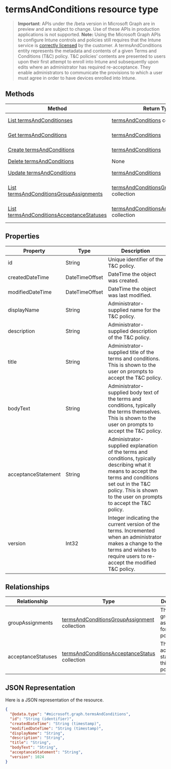 # termsAndConditions resource type
> **Important**: APIs under the /beta version in Microsoft Graph are in preview and are subject to change. Use of these APIs in production applications is not supported.
> **Note:** Using the Microsoft Graph APIs to configure Intune controls and policies still requires that the Intune service is [correctly licensed](https://go.microsoft.com/fwlink/?linkid=839381) by the customer.
A termsAndConditions entity represents the metadata and contents of a given Terms and Conditions (T&C) policy. T&C policies’ contents are presented to users upon their first attempt to enroll into Intune and subsequently upon edits where an administrator has required re-acceptance. They enable administrators to communicate the provisions to which a user must agree in order to have devices enrolled into Intune.
## Methods
|Method|Return Type|Description|
|---|---|---|
|[List termsAndConditionses](../api/intune_companyterms_termsandconditions_list.md)|[termsAndConditions](../resources/intune_companyterms_termsandconditions.md) collection|List properties and relationships of the [termsAndConditions](../resources/intune_companyterms_termsandconditions.md) objects.|
|[Get termsAndConditions](../api/intune_companyterms_termsandconditions_get.md)|[termsAndConditions](../resources/intune_companyterms_termsandconditions.md)|Read properties and relationships of the [termsAndConditions](../resources/intune_companyterms_termsandconditions.md) object.|
|[Create termsAndConditions](../api/intune_companyterms_termsandconditions_create.md)|[termsAndConditions](../resources/intune_companyterms_termsandconditions.md)|Create a new [termsAndConditions](../resources/intune_companyterms_termsandconditions.md) object.|
|[Delete termsAndConditions](../api/intune_companyterms_termsandconditions_delete.md)|None|Deletes a [termsAndConditions](../resources/intune_companyterms_termsandconditions.md).|
|[Update termsAndConditions](../api/intune_companyterms_termsandconditions_update.md)|[termsAndConditions](../resources/intune_companyterms_termsandconditions.md)|Update the properties of a [termsAndConditions](../resources/intune_companyterms_termsandconditions.md) object.|
|[List termsAndConditionsGroupAssignments](../api/intune_companyterms_termsandconditionsgroupassignment_list.md)|[termsAndConditionsGroupAssignment](../resources/intune_companyterms_termsandconditionsgroupassignment.md) collection|List properties and relationships of the [termsAndConditionsGroupAssignment](../resources/intune_companyterms_termsandconditionsgroupassignment.md) objects.|
|[List termsAndConditionsAcceptanceStatuses](../api/intune_companyterms_termsandconditionsacceptancestatus_list.md)|[termsAndConditionsAcceptanceStatus](../resources/intune_companyterms_termsandconditionsacceptancestatus.md) collection|List properties and relationships of the [termsAndConditionsAcceptanceStatus](../resources/intune_companyterms_termsandconditionsacceptancestatus.md) objects.|
## Properties
|Property|Type|Description|
|---|---|---|
|id|String|Unique identifier of the T&C policy.|
|createdDateTime|DateTimeOffset|DateTime the object was created.|
|modifiedDateTime|DateTimeOffset|DateTime the object was last modified.|
|displayName|String|Administrator-supplied name for the T&C policy. |
|description|String|Administrator-supplied description of the T&C policy.|
|title|String|Administrator-supplied title of the terms and conditions. This is shown to the user on prompts to accept the T&C policy.|
|bodyText|String|Administrator-supplied body text of the terms and conditions, typically the terms themselves. This is shown to the user on prompts to accept the T&C policy.|
|acceptanceStatement|String|Administrator-supplied explanation of the terms and conditions, typically describing what it means to accept the terms and conditions set out in the T&C policy. This is shown to the user on prompts to accept the T&C policy.|
|version|Int32|Integer indicating the current version of the terms. Incremented when an administrator makes a change to the terms and wishes to require users to re-accept the modified T&C policy.|
## Relationships
|Relationship|Type|Description|
|---|---|---|
|groupAssignments|[termsAndConditionsGroupAssignment](../resources/intune_companyterms_termsandconditionsgroupassignment.md) collection|The list of group assignments for this T&C policy.|
|acceptanceStatuses|[termsAndConditionsAcceptanceStatus](../resources/intune_companyterms_termsandconditionsacceptancestatus.md) collection|The list of acceptance statuses for this T&C policy.|
## JSON Representation
Here is a JSON representation of the resource.
<!-- {
  "blockType": "resource",
  "keyProperty": "id",
  "@odata.type": "microsoft.graph.termsAndConditions"
}
-->
```json
{
  "@odata.type": "#microsoft.graph.termsAndConditions",
  "id": "String (identifier)",
  "createdDateTime": "String (timestamp)",
  "modifiedDateTime": "String (timestamp)",
  "displayName": "String",
  "description": "String",
  "title": "String",
  "bodyText": "String",
  "acceptanceStatement": "String",
  "version": 1024
}
```
